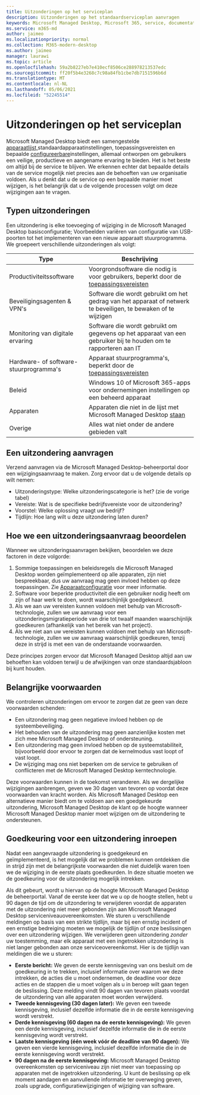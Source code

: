 ```yaml
---
title: Uitzonderingen op het serviceplan
description: Uitzonderingen op het standaardserviceplan aanvragen
keywords: Microsoft Managed Desktop, Microsoft 365, service, documentatie
ms.service: m365-md
author: jaimeo
ms.localizationpriority: normal
ms.collection: M365-modern-desktop
ms.author: jaimeo
manager: laurawi
ms.topic: article
ms.openlocfilehash: 59a2b8227eb7e410ecf8506ce288978213537edc
ms.sourcegitcommit: ff20f5b4e3268c7c98a84fb1cbe7db7151596b6d
ms.translationtype: MT
ms.contentlocale: nl-NL
ms.lasthandoff: 05/06/2021
ms.locfileid: "52245514"
---
```

# <a name="exceptions-to-the-service-plan"></a>Uitzonderingen op het serviceplan

Microsoft Managed Desktop biedt een samengestelde [apparaatlijst,](device-policies.md)standaardapparaatinstellingen, toepassingsvereisten en bepaalde [configureerbare](../working-with-managed-desktop/config-setting-overview.md)instellingen, allemaal ontworpen om gebruikers een veilige, productieve en aangename ervaring te bieden. Het is het beste om altijd bij de service te blijven. We erkennen echter dat bepaalde details van de service mogelijk niet precies aan de behoeften van uw organisatie voldoen. Als u denkt dat u de service op een bepaalde manier moet wijzigen, is het belangrijk dat u de volgende processen volgt om deze wijzigingen aan te vragen.
 
## <a name="types-of-exceptions"></a>Typen uitzonderingen

Een uitzondering is elke toevoeging of wijziging in de Microsoft Managed Desktop basisconfiguratie; Voorbeelden variëren van configuratie van USB-poorten tot het implementeren van een nieuw apparaatt stuurprogramma. We groepeert verschillende uitzonderingen als volgt:

|Type  |Beschrijving  |
|---------|---------|
|Productiviteitssoftware     |  Voorgrondsoftware die nodig is voor gebruikers, beperkt door de [toepassingsvereisten](mmd-app-requirements.md)       |
|Beveiligingsagenten & VPN's     |  Software die wordt gebruikt om het gedrag van het apparaat of netwerk te beveiligen, te bewaken of te wijzigen       |
|Monitoring van digitale ervaring     |  Software die wordt gebruikt om gegevens op het apparaat van een gebruiker bij te houden om te rapporteren aan IT       |
|Hardware- of software-stuurprogramma's     |   Apparaat stuurprogramma's, beperkt door de [toepassingsvereisten](mmd-app-requirements.md)      |
|Beleid     | Windows 10 of Microsoft 365-apps voor ondernemingen instellingen op een beheerd apparaat        |
|Apparaten     | Apparaten die niet in de lijst met Microsoft Managed Desktop [staan](device-list.md)        |
|Overige     |  Alles wat niet onder de andere gebieden valt       |
 
## <a name="request-an-exception"></a>Een uitzondering aanvragen

Verzend aanvragen via de Microsoft Managed Desktop-beheerportal door een wijzigingsaanvraag te maken. Zorg ervoor dat u de volgende details op wilt nemen:

- Uitzonderingstype: Welke uitzonderingscategorie is het? (zie de vorige tabel)
- Vereiste: Wat is de specifieke bedrijfsvereiste voor de uitzondering?
- Voorstel: Welke oplossing vraagt uw bedrijf?
- Tijdlijn: Hoe lang wilt u deze uitzondering laten duren? 

## <a name="how-we-assess-an-exception-request"></a>Hoe we een uitzonderingsaanvraag beoordelen

Wanneer we uitzonderingsaanvragen bekijken, beoordelen we deze factoren in deze volgorde:
 
1. Sommige toepassingen en beleidsregels die Microsoft Managed Desktop worden geïmplementeerd op alle apparaten, zijn niet bespreekbaar, dus uw aanvraag mag geen invloed hebben op deze toepassingen. Zie [Apparaatconfiguratie](device-policies.md) voor meer informatie.
2. Software voor beperkte productiviteit die een gebruiker nodig heeft om zijn of haar werk te doen, wordt waarschijnlijk goedgekeurd. 
3. Als we aan uw vereisten kunnen voldoen met behulp van Microsoft-technologie, zullen we uw aanvraag voor een uitzonderingsmigratieperiode van drie tot twaalf maanden waarschijnlijk goedkeuren (afhankelijk van het bereik van het project).
4. Als we niet aan uw vereisten kunnen voldoen met behulp van Microsoft-technologie, zullen we uw aanvraag waarschijnlijk goedkeuren, tenzij deze in strijd is met een van de onderstaande voorwaarden.  

Deze principes zorgen ervoor dat Microsoft Managed Desktop altijd aan uw behoeften kan voldoen terwijl u de afwijkingen van onze standaardsjabloon bij kunt houden. 

## <a name="key-conditions"></a>Belangrijke voorwaarden

We controleren uitzonderingen om ervoor te zorgen dat ze geen van deze voorwaarden schenden:

- Een uitzondering mag geen negatieve invloed hebben op de systeembeveiliging. 
- Het behouden van de uitzondering mag geen aanzienlijke kosten met zich mee Microsoft Managed Desktop of ondersteuning.
- Een uitzondering mag geen invloed hebben op de systeemstabiliteit, bijvoorbeeld door ervoor te zorgen dat de kernelmodus vast loopt of vast loopt.
- De wijziging mag ons niet beperken om de service te gebruiken of conflicteren met de Microsoft Managed Desktop kerntechnologie.

Deze voorwaarden kunnen in de toekomst veranderen. Als we dergelijke wijzigingen aanbrengen, geven we 30 dagen van tevoren op voordat deze voorwaarden van kracht worden.  Als Microsoft Managed Desktop een alternatieve manier biedt om te voldoen aan een goedgekeurde uitzondering, Microsoft Managed Desktop de klant op de hoogte wanneer Microsoft Managed Desktop manier moet wijzigen om de uitzondering te ondersteunen. 

## <a name="revoking-approval-for-an-exception"></a>Goedkeuring voor een uitzondering inroepen

Nadat een aangevraagde uitzondering is goedgekeurd en geïmplementeerd, is het mogelijk dat we problemen kunnen ontdekken die in strijd zijn met de belangrijkste voorwaarden die niet duidelijk waren toen we de wijziging in de eerste plaats goedkeurden. In deze situatie moeten we de goedkeuring voor de uitzondering mogelijk intrekken.
 
Als dit gebeurt, wordt u hiervan op de hoogte Microsoft Managed Desktop de beheerportal. Vanaf de eerste keer dat we u op de hoogte stellen, hebt u 90 dagen de tijd om de uitzondering te verwijderen voordat de apparaten met de uitzondering niet meer gebonden zijn aan Microsoft Managed Desktop serviceniveauovereenkomsten. We sturen u verschillende meldingen op basis van een strikte tijdlijn, maar bij een ernstig incident of een ernstige bedreiging moeten we mogelijk de tijdlijn of onze beslissingen over een uitzondering wijzigen. We verwijderen geen uitzondering *zonder* uw toestemming, maar elk apparaat met een ingetrokken uitzondering is niet langer gebonden aan onze serviceovereenkomst. Hier is de tijdlijn van meldingen die we u sturen:

- **Eerste bericht:** We geven de eerste kennisgeving van ons besluit om de goedkeuring in te trekken, inclusief informatie over waarom we deze intrekken, de acties die u moet ondernemen, de deadline voor deze acties en de stappen die u moet volgen als u in beroep wilt gaan tegen de beslissing. Deze melding vindt 90 dagen van tevoren plaats voordat de uitzondering van alle apparaten moet worden verwijderd. 
- **Tweede kennisgeving (30 dagen later):** We geven een tweede kennisgeving, inclusief dezelfde informatie die in de eerste kennisgeving wordt verstrekt. 
- **Derde kennisgeving (60 dagen na de eerste kennisgeving):** We geven een derde kennisgeving, inclusief dezelfde informatie die in de eerste kennisgeving wordt verstrekt. 
- **Laatste kennisgeving (één week vóór de deadline van 90 dagen):** We geven een vierde kennisgeving, inclusief dezelfde informatie die in de eerste kennisgeving wordt verstrekt.
- **90 dagen na de eerste kennisgeving:** Microsoft Managed Desktop overeenkomsten op serviceniveau zijn niet meer van toepassing op apparaten met de ingetrokken uitzondering. U kunt de beslissing op elk moment aandagen en aanvullende informatie ter overweging geven, zoals upgrade, configuratiewijzigingen of wijziging van software. 


